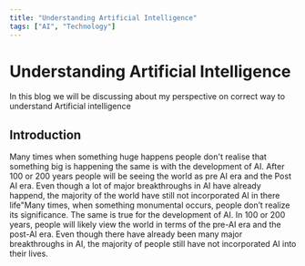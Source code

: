 ```yaml
---
title: "Understanding Artificial Intelligence"
tags: ["AI", "Technology"]
---
```


# Understanding Artificial Intelligence

In this blog we will be discussing about my perspective on correct way to understand Artificial intelligence
## Introduction

Many times when something huge happens people don't realise that something big is happening the same is with the development of AI. After 100 or 200 years people will be seeing the world as pre AI era and the Post AI era. Even though a lot of major breakthroughs in AI have already happend, the majority of the world have still not incorporated AI in there life"Many times, when something monumental occurs, people don’t realize its significance. The same is true for the development of AI. In 100 or 200 years, people will likely view the world in terms of the pre-AI era and the post-AI era. Even though there have already been many major breakthroughs in AI, the majority of people still have not incorporated AI into their lives.
